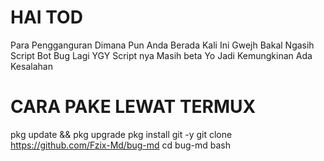 # HAI TOD
Para Pengganguran Dimana Pun Anda Berada Kali Ini Gwejh Bakal Ngasih Script Bot Bug Lagi YGY
Script nya Masih beta Yo Jadi Kemungkinan Ada Kesalahan
# CARA PAKE LEWAT TERMUX
pkg update && pkg upgrade
pkg install git -y
git clone https://github.com/Fzix-Md/bug-md
cd bug-md
bash 
